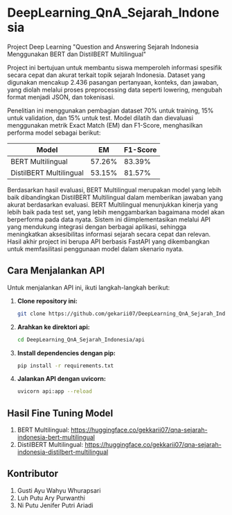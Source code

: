 # DeepLearning_QnA_Sejarah_Indonesia
Project Deep Learning "Question and Answering Sejarah Indonesia Menggunakan BERT dan DistilBERT Multilingual"

Project ini bertujuan untuk membantu siswa memperoleh informasi spesifik secara cepat dan akurat terkait topik sejarah Indonesia. Dataset yang digunakan mencakup 2.436 pasangan pertanyaan, konteks, dan jawaban, yang diolah melalui proses preprocessing data seperti lowering, mengubah format menjadi JSON, dan tokenisasi.

Penelitian ini menggunakan pembagian dataset 70% untuk training, 15% untuk validation, dan 15% untuk test. Model dilatih dan dievaluasi menggunakan metrik Exact Match (EM) dan F1-Score, menghasilkan performa model sebagai berikut:

| Model                   | EM     | F1-Score |
|-------------------------|--------|----------|
| BERT Multilingual        | 57.26% | 83.39%   |
| DistilBERT Multilingual  | 53.15% | 81.57%   |

Berdasarkan hasil evaluasi, BERT Multilingual merupakan model yang lebih baik dibandingkan DistilBERT Multilingual dalam memberikan jawaban yang akurat berdasarkan evaluasi. BERT Multilingual menunjukkan kinerja yang lebih baik pada test set, yang lebih menggambarkan bagaimana model akan berperforma pada data nyata. Sistem ini diimplementasikan melalui API yang mendukung integrasi dengan berbagai aplikasi, sehingga meningkatkan aksesibilitas informasi sejarah secara cepat dan relevan. Hasil akhir project ini berupa API berbasis FastAPI yang dikembangkan untuk memfasilitasi penggunaan model dalam skenario nyata.

## Cara Menjalankan API

Untuk menjalankan API ini, ikuti langkah-langkah berikut:

1. **Clone repository ini:**
   ```bash
   git clone https://github.com/gekarii07/DeepLearning_QnA_Sejarah_Indonesia
2. **Arahkan ke direktori api:**
   ```bash
   cd DeepLearning_QnA_Sejarah_Indonesia/api
3. **Install dependencies dengan pip:**
   ```bash
   pip install -r requirements.txt
4. **Jalankan API dengan uvicorn:**
   ```bash
   uvicorn api:app --reload

## Hasil Fine Tuning Model 
1. BERT Multilingual: https://huggingface.co/gekkarii07/qna-sejarah-indonesia-bert-multilingual
2. DistilBERT Multilingual: https://huggingface.co/gekkarii07/qna-sejarah-indonesia-distilbert-multilingual

## Kontributor
1. Gusti Ayu Wahyu Whurapsari
2. Luh Putu Ary Purwanthi
3. Ni Putu Jenifer Putri Ariadi

